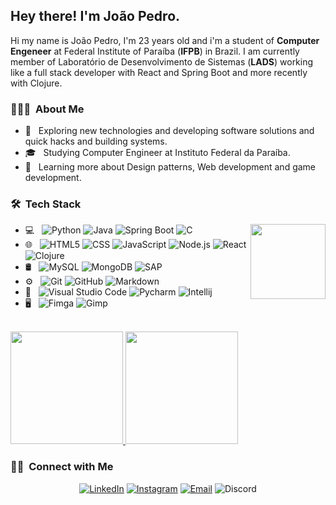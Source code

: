 <h2> Hey there! I'm João Pedro.</h2>

Hi my name is João Pedro, I'm 23 years old and i'm a student of **Computer Engeneer** at Federal Institute of Paraíba (**IFPB**) in Brazil. I am currently member of Laboratório de Desenvolvimento de Sistemas (**LADS**) working like a full stack developer with React and Spring Boot and more recently with Clojure.

<h3> 👨🏻‍💻 &nbsp;About Me </h3>

- 🤔 &nbsp; Exploring new technologies and developing software solutions and quick hacks and building systems.
- 🎓 &nbsp; Studying Computer Engineer at Instituto Federal da Paraíba.
- 🌱 &nbsp; Learning more about Design patterns, Web development and game development.


<h3> 🛠 &nbsp;Tech Stack</h3>

<img width=120 align=right src='https://user-images.githubusercontent.com/47665775/136982915-18123eef-5c12-43e1-9aaa-66042c2811c5.gif'/>

- 💻 &nbsp;
  ![Python](https://img.shields.io/badge/-Python-333333?style=flat&logo=python&logoColor=3776AB)
  ![Java](https://img.shields.io/badge/-Java-333333)
  ![Spring Boot](https://img.shields.io/badge/-Spring%20Boot-333333?style=flat&logo=Spring%20Boot&logoColor=6DB33F)
  ![C](https://img.shields.io/badge/-C-333333?style=flat&logo=C&logoColor=00599C)
- 🌐 &nbsp;
  ![HTML5](https://img.shields.io/badge/-HTML5-333333?style=flat&logo=HTML5)
  ![CSS](https://img.shields.io/badge/-CSS-333333?style=flat&logo=CSS3&logoColor=1572B6)
  ![JavaScript](https://img.shields.io/badge/-JavaScript-333333?style=flat&logo=javascript)
  ![Node.js](https://img.shields.io/badge/-Node.js-333333?style=flat&logo=node.js)
  ![React](https://img.shields.io/badge/-React-333333?style=flat&logo=react)
  ![Clojure](https://img.shields.io/badge/-Clojure-333333?style=flat&logo=clojure&logoColor=5881D8)
- 🛢 &nbsp;
  ![MySQL](https://img.shields.io/badge/-MySQL-333333?style=flat&logo=mysql)
  ![MongoDB](https://img.shields.io/badge/-MongoDB-333333?style=flat&logo=mongodb)
  ![SAP](https://img.shields.io/badge/-SAP-333333?style=flat&logo=sap)
- ⚙️ &nbsp;
  ![Git](https://img.shields.io/badge/-Git-333333?style=flat&logo=git)
  ![GitHub](https://img.shields.io/badge/-GitHub-333333?style=flat&logo=github)
  ![Markdown](https://img.shields.io/badge/-Markdown-333333?style=flat&logo=markdown)
- 🔧 &nbsp;
  ![Visual Studio Code](https://img.shields.io/badge/-Visual%20Studio%20Code-333333?style=flat&logo=visual-studio-code&logoColor=007ACC)
  ![Pycharm](https://img.shields.io/badge/-Pycharm-333333?style=flat&logo=pycharm)
  ![Intellij](https://img.shields.io/badge/-Intellij-333333?style=flat&logo=Intellij%20idea&logoColor=007acc)
- 🖥 &nbsp;
  ![Fimga](https://img.shields.io/badge/-Figma-333333?style=flat&logo=figma)
  ![Gimp](https://img.shields.io/badge/-Gimp-333333?style=flat&logo=gimp&logoColor=5C5543)


  
 


<br/>

<a href="https://github.com/jpalvesl">
  <img height="180em" src="https://github-readme-stats.vercel.app/api?username=jpalvesl&theme=buefy&show_icons=true" />
  <img height="180em" src="https://github-readme-stats.vercel.app/api/top-langs/?username=jpalvesl&theme=buefy&layout=compact" />
</a>

<br/>

<h3> 🤝🏻 &nbsp;Connect with Me </h3>

<p align="center">
<a href="https://www.linkedin.com/in/jpalvesl/"><img alt="LinkedIn" src="https://img.shields.io/badge/LinkedIn-João%20Lima-blue?style=flat-square&logo=linkedin"></a>
<a href="https://www.instagram.com/jpalvesl/"><img alt="Instagram" src="https://img.shields.io/badge/Instagram-jpalvesl-blue?style=flat-square&logo=instagram"></a>
<a href="mailto:jpalvesl101@gmail.com"><img alt="Email" src="https://img.shields.io/badge/Email-jpalvesl101@gmail.com-blue?style=flat-square&logo=gmail"></a>
<img alt="Discord" src="https://img.shields.io/badge/Discord-João%20Lima%230531-5865F2?style=flat-square&logo=Discord&logoColor=5865F2">
</p>
